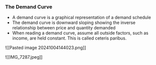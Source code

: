### The Demand Curve
- A demand curve is a graphical representation of a demand schedule
- The demand curve is downward sloping showing the inverse relationship between price and quantity demanded
- When reading a demand curve, assume all outside factors, such as income, are held constant. This is called ceteris paribus.

![[Pasted image 20241004144023.png]]

![[IMG_7287.jpeg]]